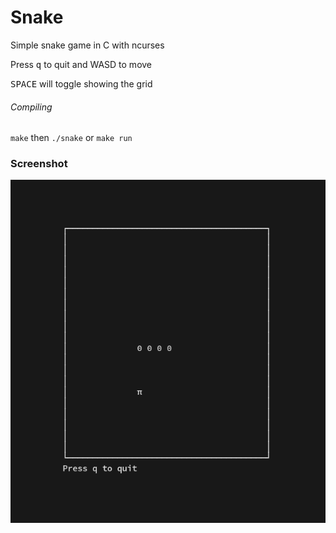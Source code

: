 # Snake

Simple snake game in C with ncurses

Press <kbd>q</kbd> to quit and WASD to move

<kbd>SPACE</kbd> will toggle showing the grid

###### Compiling

`make` then `./snake` or `make run`

### Screenshot

![](./screenshot.png)
